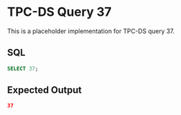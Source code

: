 # TPC-DS Query 37

This is a placeholder implementation for TPC-DS query 37.

## SQL
```sql
SELECT 37;
```

## Expected Output
```json
37
```

